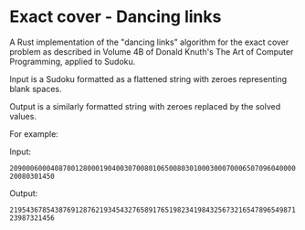 # Exact cover - Dancing links

A Rust implementation of the "dancing links" algorithm for the exact cover problem as described in Volume 4B of Donald Knuth's The Art of Computer Programming, applied to Sudoku.

Input is a Sudoku formatted as a flattened string with zeroes representing blank spaces.

Output is a similarly formatted string with zeroes replaced by the solved values.

For example:

Input:  

```209000600040870012800019040030700801065008030100030007000650709604000020080301450```

Output: 

```219543678543876912876219345432765891765198234198432567321654789654987123987321456```
